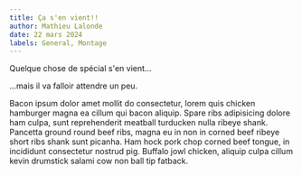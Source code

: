 ```yaml
---
title: Ça s'en vient!!
author: Mathieu Lalonde
date: 22 mars 2024
labels: General, Montage
---
```


Quelque chose de spécial s'en vient...

...mais il va falloir attendre un peu.

<VideoPlayer src="https://www.youtube.com/embed/DXUfddvlo8Q?si=0W6tFwgVAGDSc1o7" />

Bacon ipsum dolor amet mollit do consectetur, lorem quis chicken hamburger magna ea cillum qui bacon aliquip. Spare ribs adipisicing dolore ham culpa, sunt reprehenderit meatball turducken nulla ribeye shank. Pancetta ground round beef ribs, magna eu in non in corned beef ribeye short ribs shank sunt picanha. Ham hock pork chop corned beef tongue, in incididunt consectetur nostrud pig. Buffalo jowl chicken, aliquip culpa cillum kevin drumstick salami cow non ball tip fatback.

<VideoPlayer src="https://player.vimeo.com/video/435790574?h=ea81dacb22" />

